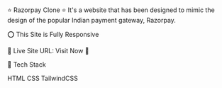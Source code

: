 ⭐ Razorpay Clone ⭐
It's a website that has been designed to mimic the design of the popular Indian payment gateway, Razorpay.

⭕ This Site is Fully Responsive

📌 Live Site URL: Visit Now 🚀

📌 Tech Stack

HTML  CSS  TailwindCSS  
